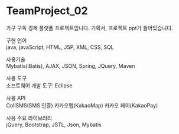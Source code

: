 # TeamProject_02
가구 구독 경제 플랫폼 프로젝트입니다.
기획서, 프로젝트 ppt가 들어있습니다.

구현 언어<br>
java, javaScript, HTML, JSP, XML, CSS, SQL

사용기술<br>
Mybatis(iBatis), AJAX, JSON, Spring, JQuery, Maven

사용 도구<br>
소프트웨어 개발 도구: Eclipse

사용 API<br>
CollSMS(SMS 인증)
카카오맵(KakaoMap)
카카오 페이(KakaoPay)


사용 주요 라이브러리<br>
jQuery, Bootstrap, JSTL, Json, Mybatis
